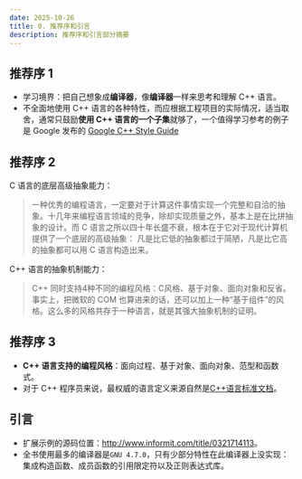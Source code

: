 ```yaml
---
date: 2025-10-26
title: 0. 推荐序和引言
description: 推荐序和引言部分摘要
---
```


## 推荐序 1

- 学习境界：把自己想象成**编译器**，像**编译器**一样来思考和理解 C++ 语言。
- 不全面地使用 C++ 语言的各种特性，而应根据工程项目的实际情况，适当取舍，通常只鼓励**使用 C++ 语言的一个子集**就够了，一个值得学习参考的例子是 Google 发布的 [Google C++ Style Guide](https://google.github.io/styleguide/cppguide.html)

## 推荐序 2

C 语言的底层高级抽象能力：
> 一种优秀的编程语言，一定要对于计算这件事情实现一个完整和自洽的抽象。十几年来编程语言领域的竞争，除却实现质量之外，基本上是在比拼抽象的设计。而 C 语言之所以四十年长盛不衰，根本在于它对于现代计算机提供了一个底层的高级抽象：
> 凡是比它低的抽象都过于简陋，凡是比它高的抽象都可以用 C 语言构造出来。  

C++ 语言的抽象机制能力：
> C++ 同时支持4种不同的编程风格：C风格、基于对象、面向对象和反省。事实上，把微软的 COM 也算进来的话，还可以加上一种“基于组件”的风格。这么多的风格共存于一种语言，就是其强大抽象机制的证明。

## 推荐序 3

- **C++ 语言支持的编程风格**：面向过程、基于对象、面向对象、范型和函数式。
- 对于 C++ 程序员来说，最权威的语言定义来源自然是[C++语言标准文档](https://en.cppreference.com/w/cpp/language.html)。

## 引言

- 扩展示例的源码位置：<http://www.informit.com/title/0321714113>。
- 全书使用最多的编译器是`GNU 4.7.0`，只有少部分特性在此编译器上没实现：集成构造函数、成员函数的引用限定符以及正则表达式库。
